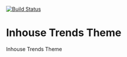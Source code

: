 [![Build Status](https://travis-ci.org/Einrichtungshaus-Ostermann/OstInhouseTrendsTheme.svg?branch=master)](https://travis-ci.org/Einrichtungshaus-Ostermann/OstInhouseTrendsTheme)
# Inhouse Trends Theme
Inhouse Trends Theme